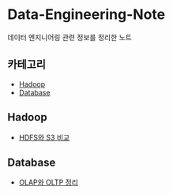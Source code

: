 # Data-Engineering-Note

데이터 엔지니어링 관련 정보를 정리한 노트

## 카테고리

* [Hadoop](https://sda1547.gitbook.io/data-engineering/hadoop)
* [Database](https://sda1547.gitbook.io/data-engineering/database)

## Hadoop

* [HDFS와 S3 비교](https://sda1547.gitbook.io/data-engineering/hadoop/hdfs-s3)

## Database

* [OLAP와 OLTP 정리](https://sda1547.gitbook.io/data-engineering/database/olap-oltp)


